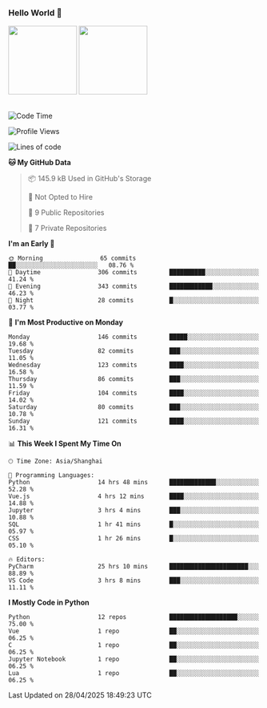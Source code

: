 ### Hello World 👋
<img align="" height="137px" src="https://github-readme-stats.vercel.app/api?username=myhMARS&hide_title=true&hide_border=true&show_icons=trueline_height=21&text_color=000&icon_color=000&bg_color=0,ea6161,ffc64d,fffc4d,52fa5a&theme=graywhite" /> </div>
<img align="" height="137px" src="https://github-readme-stats-git-masterrstaa-rickstaa.vercel.app/api/top-langs/?username=myhMARS&hide_title=true&hide_border=true&layout=compact&langs_count=6&text_color=000&icon_color=fff&bg_color=0,52fa5a,4dfcff,c64dff&theme=graywhite" /><br><br>

<!--START_SECTION:waka-->
![Code Time](http://img.shields.io/badge/Code%20Time-602%20hrs%2041%20mins-blue)

![Profile Views](http://img.shields.io/badge/Profile%20Views-0-blue)

![Lines of code](https://img.shields.io/badge/From%20Hello%20World%20I%27ve%20Written-447.9%20thousand%20lines%20of%20code-blue)

**🐱 My GitHub Data** 

> 📦 145.9 kB Used in GitHub's Storage 
 > 
> 🚫 Not Opted to Hire
 > 
> 📜 9 Public Repositories 
 > 
> 🔑 7 Private Repositories 
 > 
**I'm an Early 🐤** 

```text
🌞 Morning                65 commits          ██░░░░░░░░░░░░░░░░░░░░░░░   08.76 % 
🌆 Daytime                306 commits         ██████████░░░░░░░░░░░░░░░   41.24 % 
🌃 Evening                343 commits         ████████████░░░░░░░░░░░░░   46.23 % 
🌙 Night                  28 commits          █░░░░░░░░░░░░░░░░░░░░░░░░   03.77 % 
```
📅 **I'm Most Productive on Monday** 

```text
Monday                   146 commits         █████░░░░░░░░░░░░░░░░░░░░   19.68 % 
Tuesday                  82 commits          ███░░░░░░░░░░░░░░░░░░░░░░   11.05 % 
Wednesday                123 commits         ████░░░░░░░░░░░░░░░░░░░░░   16.58 % 
Thursday                 86 commits          ███░░░░░░░░░░░░░░░░░░░░░░   11.59 % 
Friday                   104 commits         ████░░░░░░░░░░░░░░░░░░░░░   14.02 % 
Saturday                 80 commits          ███░░░░░░░░░░░░░░░░░░░░░░   10.78 % 
Sunday                   121 commits         ████░░░░░░░░░░░░░░░░░░░░░   16.31 % 
```


📊 **This Week I Spent My Time On** 

```text
🕑︎ Time Zone: Asia/Shanghai

💬 Programming Languages: 
Python                   14 hrs 48 mins      █████████████░░░░░░░░░░░░   52.28 % 
Vue.js                   4 hrs 12 mins       ████░░░░░░░░░░░░░░░░░░░░░   14.88 % 
Jupyter                  3 hrs 4 mins        ███░░░░░░░░░░░░░░░░░░░░░░   10.88 % 
SQL                      1 hr 41 mins        █░░░░░░░░░░░░░░░░░░░░░░░░   05.97 % 
CSS                      1 hr 26 mins        █░░░░░░░░░░░░░░░░░░░░░░░░   05.10 % 

🔥 Editors: 
PyCharm                  25 hrs 10 mins      ██████████████████████░░░   88.89 % 
VS Code                  3 hrs 8 mins        ███░░░░░░░░░░░░░░░░░░░░░░   11.11 % 
```

**I Mostly Code in Python** 

```text
Python                   12 repos            ███████████████████░░░░░░   75.00 % 
Vue                      1 repo              ██░░░░░░░░░░░░░░░░░░░░░░░   06.25 % 
C                        1 repo              ██░░░░░░░░░░░░░░░░░░░░░░░   06.25 % 
Jupyter Notebook         1 repo              ██░░░░░░░░░░░░░░░░░░░░░░░   06.25 % 
Lua                      1 repo              ██░░░░░░░░░░░░░░░░░░░░░░░   06.25 % 
```




 Last Updated on 28/04/2025 18:49:23 UTC
<!--END_SECTION:waka-->

<!--
**myhMARS/myhMARS** is a ✨ _special_ ✨ repository because its `README.md` (this file) appears on your GitHub profile.

Here are some ideas to get you started:

- 🔭 I’m currently working on ...
- 🌱 I’m currently learning ...
- 👯 I’m looking to collaborate on ...
- 🤔 I’m looking for help with ...
- 💬 Ask me about ...
- 📫 How to reach me: ...
- 😄 Pronouns: ...
- ⚡ Fun fact: ...
-->
